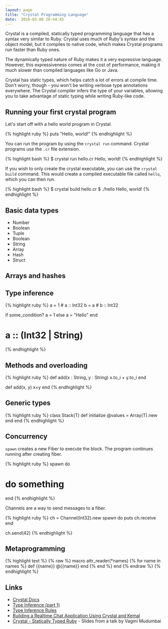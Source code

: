 ```yaml
---
layout: page
title: "Crystal Programming Language"
date:  2016-03-08 20:44:45
---
```


Crystal is a compiled, statically typed programming language
that has a syntax very similar to Ruby.
Crystal uses much of Ruby's syntax and the object model,
but it compiles to native code,
which makes Crystal programs run faster than Ruby ones.

The dynamically typed nature of Ruby makes it a very expressive language.
However, this expressiveness comes at the cost of performance,
making it much slower than compiled languages like Go or Java.

Crystal has static types, which helps catch a lot of errors at compile time.
Don't worry, though - you won't be writing verbose type annotations everywhere.
The Crystal compiler infers the type of your variables,
allowing you to take advantage of static typing while writing Ruby-like code.

## Running your first crystal program

Let's start off with a hello world program in Crystal.

{% highlight ruby %}
puts "Hello, world!"
{% endhighlight %}

You can run the program by using the `crystal run` command.
Crystal programs use the `.cr` file extension.

{% highlight bash %}
$ crystal run hello.cr
Hello, world!
{% endhighlight %}

If you wish to only create the crystal executable,
you can use the `crystal build` command.
This would create a compiled executable file called `hello`,
which you can then run.

{% highlight bash %}
$ crystal build hello.cr
$ ./hello
Hello, world!
{% endhighlight %}

## Basic data types

- Number
- Boolean
- Tuple
- Boolean
- String
- Array
- Hash
- Struct

## Arrays and hashes

## Type inference

{% highlight ruby %}
a = 1    # a :: Int32
b = a    # b :: Int32

if some_condition?
  a = 1
else
  a = "Hello"
end
# a :: (Int32 | String)
{% endhighlight %}


## Methods and overloading

{% highlight ruby %}
def add(x : String, y : String)
  x.to_i + y.to_i
end

def add(x, y)
  x+y
end
{% endhighlight %}


## Generic types

{% highlight ruby %}
class Stack(T)
  def initialize
    @values = Array(T).new
  end
end
{% endhighlight %}

## Concurrency

`spawn` creates a new Fiber to execute the block.
The program continues running after creating fiber.

{% highlight ruby %}
spawn do
  # do something
end
{% endhighlight %}

Channels are a way to send messages to a fiber.

{% highlight ruby %}
ch = Channel(Int32).new
spawn do
  puts ch.receive
end

ch.send(42)
{% endhighlight %}


## Metaprogramming

{% highlight text %}
{% raw %}
macro attr_reader(*names)
  {% for name in names %}
    def {{name}}
      @{{name}}
    end
  {% end %}
end
{% endraw %}
{% endhighlight %}


## Links

- [Crystal Docs](http://crystal-lang.org/docs)
- [Type Inference (part 1)](http://crystal-lang.org/2013/09/23/type-inference-part-1.html)
- [Type Inference Rules](http://crystal-lang.org/2014/04/27/type-inference-rules.html)
- [Building a Realtime Chat Application Using Crystal and Kemal](http://serdardogruyol.com/building-a-realtime-chat-app-with-crystal-and-kemal/)
- [Crystal - Statically Typed Ruby](http://www.slideshare.net/vagmi/crystal-statically-typed-ruby) - Slides from a talk by Vagmi Mudumbai
